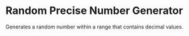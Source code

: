 # Random Precise Number Generator
 Generates a random number within a range that contains decimal values.
